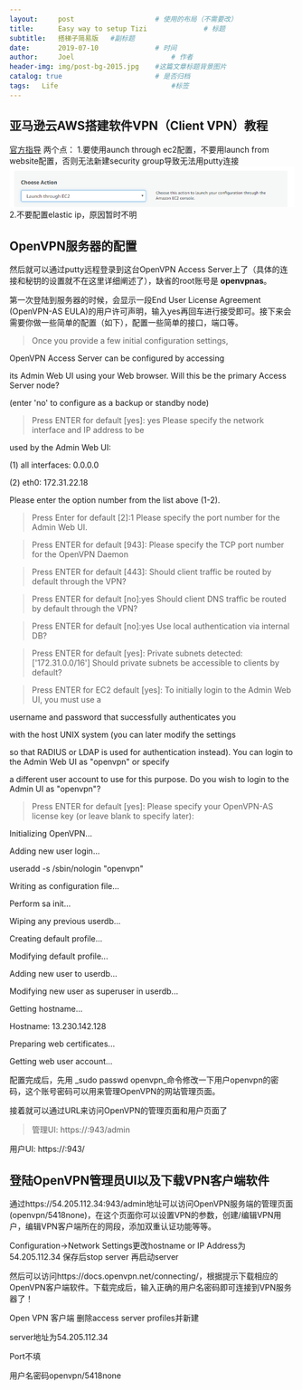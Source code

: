 ```yaml
---
layout:     post   				    # 使用的布局（不需要改）
title:      Easy way to setup Tizi 				# 标题 
subtitle:   搭梯子简易版   #副标题
date:       2019-07-10 				# 时间
author:     Joel 						# 作者
header-img: img/post-bg-2015.jpg 	#这篇文章标题背景图片
catalog: true 						# 是否归档
tags:	Life							#标签
---
```



## 亚马逊云AWS搭建软件VPN（Client VPN）教程 
[官方指导](https://openvpn.net/vpn-server-resources/amazon-web-services-ec2-tiered-appliance-quick-start-guide/) 
两个点： 
1.要使用aunch through ec2配置，不要用launch from website配置，否则无法新建security group导致无法用putty连接  
![](/img/blog/Capture-11.PNG)  
2.不要配置elastic ip，原因暂时不明  
## OpenVPN服务器的配置 

然后就可以通过putty远程登录到这台OpenVPN Access Server上了（具体的连接和秘钥的设置就不在这里详细阐述了），缺省的root账号是 **openvpnas**。

第一次登陆到服务器的时候，会显示一段End User License Agreement (OpenVPN-AS EULA)的用户许可声明，输入yes再回车进行接受即可。接下来会需要你做一些简单的配置（如下），配置一些简单的接口，端口等。

> Once you provide a few initial configuration settings,<br>

OpenVPN Access Server can be configured by accessing<br>

its Admin Web UI using your Web browser.
Will this be the primary Access Server node?<br>

(enter 'no' to configure as a backup or standby node)<br>

> Press ENTER for default [yes]: yes
Please specify the network interface and IP address to be<br>

used by the Admin Web UI:<br>

(1) all interfaces: 0.0.0.0<br>

(2) eth0: 172.31.22.18<br>

Please enter the option number from the list above (1-2).<br>

> Press Enter for default [2]:1
Please specify the port number for the Admin Web UI.<br>

> Press ENTER for default [943]:
Please specify the TCP port number for the OpenVPN Daemon<br>

> Press ENTER for default [443]:
Should client traffic be routed by default through the VPN?<br>

> Press ENTER for default [no]:yes
Should client DNS traffic be routed by default through the VPN?<br>

> Press ENTER for default [no]:yes
Use local authentication via internal DB?<br>

> Press ENTER for default [yes]:
Private subnets detected: ['172.31.0.0/16']
Should private subnets be accessible to clients by default?<br>

> Press ENTER for EC2 default [yes]:
To initially login to the Admin Web UI, you must use a<br>

username and password that successfully authenticates you<br>

with the host UNIX system (you can later modify the settings<br>

so that RADIUS or LDAP is used for authentication instead).
You can login to the Admin Web UI as "openvpn" or specify<br>

a different user account to use for this purpose.
Do you wish to login to the Admin UI as "openvpn"?<br>

> Press ENTER for default [yes]:
> Please specify your OpenVPN-AS license key (or leave blank to specify later):<br>

Initializing OpenVPN...<br>

Adding new user login...<br>

useradd -s /sbin/nologin "openvpn"<br>

Writing as configuration file...<br>

Perform sa init...<br>

Wiping any previous userdb...<br>

Creating default profile...<br>

Modifying default profile...<br>

Adding new user to userdb...<br>

Modifying new user as superuser in userdb...<br>

Getting hostname...<br>

Hostname: 13.230.142.128<br>

Preparing web certificates...<br>

Getting web user account...

配置完成后，先用 _sudo passwd openvpn_命令修改一下用户openvpn的密码，这个账号密码可以用来管理OpenVPN的网站管理页面。

接着就可以通过URL来访问OpenVPN的管理页面和用户页面了

> 管理UI: https://<Elastic IP Address>:943/admin<br>

用户UI: https://<Elastic IP Address>:943/

## 登陆OpenVPN管理员UI以及下载VPN客户端软件

通过https://54.205.112.34:943/admin地址可以访问OpenVPN服务端的管理页面(openvpn/5418none)，在这个页面你可以设置VPN的参数，创建/编辑VPN用户，编辑VPN客户端所在的网段，添加双重认证功能等等。 

Configuration->Network Settings更改hostname or IP Address为54.205.112.34 保存后stop server 再启动server


然后可以访问https://docs.openvpn.net/connecting/，根据提示下载相应的OpenVPN客户端软件。下载完成后，输入正确的用户名密码即可连接到VPN服务器了！ 


Open VPN 客户端 删除access server profiles并新建 

server地址为54.205.112.34 

Port不填 

用户名密码openvpn/5418none



